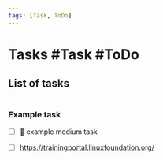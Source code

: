 ```yaml
---
tags: [Task, ToDo]
---
```

# Tasks #Task #ToDo 

## List of tasks
```tasks
```

### Example task

- [ ] 🔼 example medium task
- [ ] https://trainingportal.linuxfoundation.org/
      